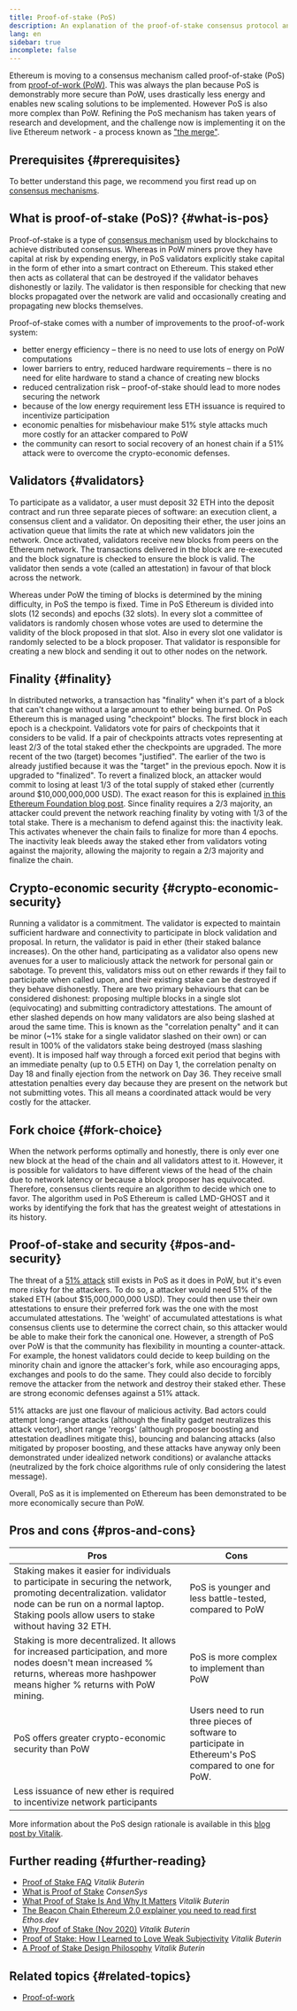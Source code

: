 ```yaml
---
title: Proof-of-stake (PoS)
description: An explanation of the proof-of-stake consensus protocol and its role in Ethereum.
lang: en
sidebar: true
incomplete: false
---
```


Ethereum is moving to a consensus mechanism called proof-of-stake (PoS) from [proof-of-work (PoW)](/developers/docs/consensus-mechanisms/pow/). This was always the plan because PoS is demonstrably more secure than PoW, uses drastically less energy and enables new scaling solutions to be implemented. However PoS is also more complex than PoW. Refining the PoS mechanism has taken years of research and development, and the challenge now is implementing it on the live Ethereum network - a process known as ["the merge"](/upgrades/merge/).

## Prerequisites {#prerequisites}

To better understand this page, we recommend you first read up on [consensus mechanisms](/developers/docs/consensus-mechanisms/).

## What is proof-of-stake (PoS)? {#what-is-pos}

Proof-of-stake is a type of [consensus mechanism](/developers/docs/consensus-mechanisms/) used by blockchains to achieve distributed consensus. Whereas in PoW miners prove they have capital at risk by expending energy, in PoS validators explicitly stake capital in the form of ether into a smart contract on Ethereum. This staked ether then acts as collateral that can be destroyed if the validator behaves dishonestly or lazily. The validator is then responsible for checking that new blocks propagated over the network are valid and occasionally creating and propagating new blocks themselves.

Proof-of-stake comes with a number of improvements to the proof-of-work system:

- better energy efficiency – there is no need to use lots of energy on PoW computations
- lower barriers to entry, reduced hardware requirements – there is no need for elite hardware to stand a chance of creating new blocks
- reduced centralization risk – proof-of-stake should lead to more nodes securing the network
- because of the low energy requirement less ETH issuance is required to incentivize participation
- economic penalties for misbehaviour make 51% style attacks much more costly for an attacker compared to PoW
- the community can resort to social recovery of an honest chain if a 51% attack were to overcome the crypto-economic defenses.

## Validators {#validators}

To participate as a validator, a user must deposit 32 ETH into the deposit contract and run three separate pieces of software: an execution client, a consensus client and a validator. On depositing their ether, the user joins an activation queue that limits the rate at which new validators join the network. Once activated, validators receive new blocks from peers on the Ethereum network. The transactions delivered in the block are re-executed and the block signature is checked to ensure the block is valid. The validator then sends a vote (called an attestation) in favour of that block across the network.

Whereas under PoW the timing of blocks is determined by the mining difficulty, in PoS the tempo is fixed. Time in PoS Ethereum is divided into slots (12 seconds) and epochs (32 slots). In every slot a committee of validators is randomly chosen whose votes are used to determine the validity of the block proposed in that slot. Also in every slot one validator is randomly selected to be a block proposer. That validator is responsible for creating a new block and sending it out to other nodes on the network.

## Finality {#finality}

In distributed networks, a transaction has "finality" when it's part of a block that can't change without a large amount to ether being burned. On PoS Ethereum this is managed using "checkpoint" blocks. The first block in each epoch is a checkpoint. Validators vote for pairs of checkpoints that it considers to be valid. If a pair of checkpoints attracts votes representing at least 2/3 of the total staked ether the checkpoints are upgraded. The more recent of the two (target) becomes "justified". The earlier of the two is already justified because it was the "target" in the previous epoch. Now it is upgraded to "finalized". To revert a finalized block, an attacker would commit to losing at least 1/3 of the total supply of staked ether (currently around $10,000,000,000 USD). The exact reason for this is explained [in this Ethereum Foundation blog post](https://blog.ethereum.org/2016/05/09/on-settlement-finality/). Since finality requires a 2/3 majority, an attacker could prevent the network reaching finality by voting with 1/3 of the total stake. There is a mechanism to defend against this: the inactivity leak. This activates whenever the chain fails to finalize for more than 4 epochs. The inactivity leak bleeds away the staked ether from validators voting against the majority, allowing the majority to regain a 2/3 majority and finalize the chain.

## Crypto-economic security {#crypto-economic-security}

Running a validator is a commitment. The validator is expected to maintain sufficient hardware and connectivity to participate in block validation and proposal. In return, the validator is paid in ether (their staked balance increases). On the other hand, participating as a validator also opens new avenues for a user to maliciously attack the network for personal gain or sabotage. To prevent this, validators miss out on ether rewards if they fail to participate when called upon, and their existing stake can be destroyed if they behave dishonestly. There are two primary behaviours that can be considered dishonest: proposing multiple blocks in a single slot (equivocating) and submitting contradictory attestations. The amount of ether slashed depends on how many validators are also being slashed at aroud the same time. This is known as the "correlation penalty" and it can be minor (~1% stake for a single validator slashed on their own) or can result in 100% of the validators stake being destroyed (mass slashing event). It is imposed half way through a forced exit period that begins with an immediate penalty (up to 0.5 ETH) on Day 1, the correlation penalty on Day 18 and finally ejection from the network on Day 36. They receive small attestation penalties every day because they are present on the network but not submitting votes. This all means a coordinated attack would be very costly for the attacker.

## Fork choice {#fork-choice}

When the network performs optimally and honestly, there is only ever one new block at the head of the chain and all validators attest to it. However, it is possible for validators to have different views of the head of the chain due to network latency or because a block proposer has equivocated. Therefore, consensus clients require an algorithm to decide which one to favor. The algorithm used in PoS Ethereum is called LMD-GHOST and it works by identifying the fork that has the greatest weight of attestations in its history.

## Proof-of-stake and security {#pos-and-security}

The threat of a [51% attack](https://www.investopedia.com/terms/1/51-attack.asp) still exists in PoS as it does in PoW, but it's even more risky for the attackers. To do so, a attacker would need 51% of the staked ETH (about $15,000,000,000 USD). They could then use their own attestations to ensure their preferred fork was the one with the most accumulated attestations. The 'weight' of accumulated attestations is what consensus clients use to determine the correct chain, so this attacker would be able to make their fork the canonical one. However, a strength of PoS over PoW is that the community has flexibility in mounting a counter-attack. For example, the honest validators could decide to keep building on the minority chain and ignore the attacker's fork, while aso encouraging apps, exchanges and pools to do the same. They could also decide to forcibly remove the attacker from the network and destroy their staked ether. These are strong economic defenses against a 51% attack.

51% attacks are just one flavour of malicious activity. Bad actors could attempt long-range attacks (although the finality gadget neutralizes this attack vector), short range 'reorgs' (although proposer boosting and attestation deadlines mitigate this), bouncing and balancing attacks (also mitigated by proposer boosting, and these attacks have anyway only been demonstrated under idealized network conditions) or avalanche attacks (neutralized by the fork choice algorithms rule of only considering the latest message).

Overall, PoS as it is implemented on Ethereum has been demonstrated to be more economically secure than PoW.

## Pros and cons {#pros-and-cons}

| Pros                                                                                                                                                                                                                | Cons                                                                                                 |
| ------------------------------------------------------------------------------------------------------------------------------------------------------------------------------------------------------------------- | ---------------------------------------------------------------------------------------------------- |
| Staking makes it easier for individuals to participate in securing the network, promoting decentralization. validator node can be run on a normal laptop. Staking pools allow users to stake without having 32 ETH. | PoS is younger and less battle-tested, compared to PoW                                               |
| Staking is more decentralized. It allows for increased participation, and more nodes doesn't mean increased % returns, whereas more hashpower means higher % returns with PoW mining.                               | PoS is more complex to implement than PoW                                                            |
| PoS offers greater crypto-economic security than PoW                                                                                                                                                                | Users need to run three pieces of software to participate in Ethereum's PoS compared to one for PoW. |
| Less issuance of new ether is required to incentivize network participants                                                                                                                                          |                                                                                                      |

More information about the PoS design rationale is available in this [blog post by Vitalik](https://medium.com/@VitalikButerin/a-proof-of-stake-design-philosophy-506585978d51).

## Further reading {#further-reading}

- [Proof of Stake FAQ](https://vitalik.ca/general/2017/12/31/pos_faq.html) _Vitalik Buterin_
- [What is Proof of Stake](https://consensys.net/blog/blockchain-explained/what-is-proof-of-stake/) _ConsenSys_
- [What Proof of Stake Is And Why It Matters](https://bitcoinmagazine.com/culture/what-proof-of-stake-is-and-why-it-matters-1377531463) _Vitalik Buterin_
- [The Beacon Chain Ethereum 2.0 explainer you need to read first](https://ethos.dev/beacon-chain/) _Ethos.dev_
- [Why Proof of Stake (Nov 2020)](https://vitalik.ca/general/2020/11/06/pos2020.html) _Vitalik Buterin_
- [Proof of Stake: How I Learned to Love Weak Subjectivity](https://blog.ethereum.org/2014/11/25/proof-stake-learned-love-weak-subjectivity/) _Vitalik Buterin_
- [A Proof of Stake Design Philosophy](https://medium.com/@VitalikButerin/a-proof-of-stake-design-philosophy-506585978d51) _Vitalik Buterin_

## Related topics {#related-topics}

- [Proof-of-work](/developers/docs/consensus-mechanisms/pow/)
